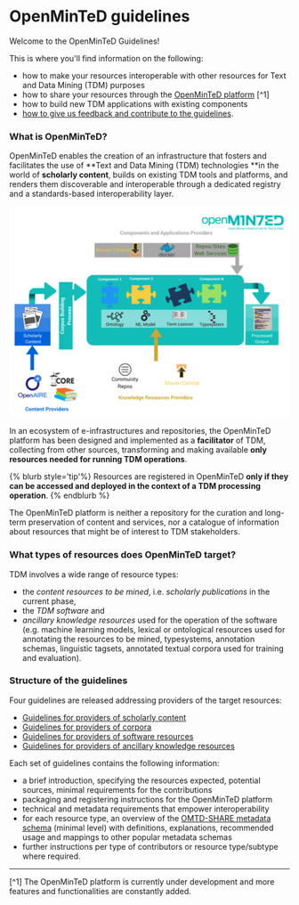 # OpenMinTeD guidelines

Welcome to the OpenMinTeD Guidelines!

This is where you'll find information on the following:

* how to make your resources interoperable with other resources for Text and Data Mining (TDM) purposes
* how to share your resources through the [OpenMinTeD platform](https:\\services.openminted.eu)
[^1]
* how to build new TDM applications with existing components
* [how to give us feedback and contribute to the guidelines](/contributing-to-the-guidelines.md).


### What is OpenMinTeD?
OpenMinTeD enables the creation of an infrastructure that fosters and facilitates the use of **Text and Data Mining (TDM) technologies **in the world of **scholarly content**, builds on existing TDM tools and platforms, and renders them discoverable and interoperable through a dedicated registry and a standards-based interoperability layer.

![](/assets/1.png)

In an ecosystem of e-infrastructures and repositories, the OpenMinTeD platform has been designed and implemented as a **facilitator** of TDM, collecting from other sources, transforming and making available **only resources needed for running TDM operations**. 

{% blurb style='tip'%}
Resources are registered in OpenMinTeD **only if they can be accessed and deployed in the context of a TDM processing operation**.
{% endblurb %}


The OpenMinTeD platform is neither a repository for the curation and long-term preservation of content and services, nor a catalogue of information about resources that might be of interest to TDM stakeholders.



### What types of resources does OpenMinTeD target?
TDM involves a wide range of resource types:

* the _content resources to be mined_, i.e. _scholarly publications_ in the current phase,
* the _TDM software_ and
* _ancillary knowledge resources_ used for the operation of the software \(e.g. machine learning models, lexical or ontological resources used for annotating the resources to be mined, typesystems, annotation schemas, linguistic tagsets, annotated textual corpora used for training and evaluation\).

### Structure of the guidelines
Four guidelines are released addressing providers of the target resources:

* [Guidelines for providers of scholarly content](/guidelines_for_providers_of_publications/README.md)
* [Guidelines for providers of corpora](/guidelines_for_providers_of_corpora/README.md)
* [Guidelines for providers of software resources](/guidelines_for_providers_of_sw_resources/README.md)
* [Guidelines for providers of ancillary knowledge resources](/guidelines_for_providers_of_ancillary_resources/README.md)

Each set of guidelines contains the following information:
* a brief introduction, specifying the resources expected, potential sources, minimal requirements for the contributions
* packaging and registering instructions for the OpenMinTeD platform
* technical and metadata requirements that empower interoperability
* for each resource type, an overview of the [OMTD-SHARE metadata schema](/the_omtd-share_metadata_schema.md) \(minimal level\) with definitions, explanations, recommended usage and mappings to other popular  metadata schemas
* further instructions per type of contributors or resource type/subtype where required.

---
[^1] The OpenMinTeD platform is currently under development and more features and functionalities are constantly added.